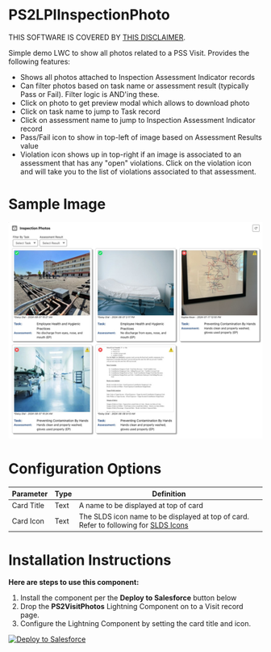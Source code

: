 # PS2LPIInspectionPhoto
THIS SOFTWARE IS COVERED BY [THIS DISCLAIMER](https://raw.githubusercontent.com/thedges/Disclaimer/master/disclaimer.txt).

Simple demo LWC to show all photos related to a PSS Visit. Provides the following features:
* Shows all photos attached to Inspection Assessment Indicator records
* Can filter photos based on task name or assessment result (typically Pass or Fail). Filter logic is AND'ing these.
* Click on photo to get preview modal which allows to download photo
* Click on task name to jump to Task record
* Click on assessment name to jump to Inspection Assessment Indicator record
* Pass/Fail icon to show in top-left of image based on Assessment Results value
* Violation icon shows up in top-right if an image is associated to an assessment that has any "open" violations. Click on the violation icon and will take you to the list of violations associated to that assessment.

# Sample Image
![alt text](https://github.com/thedges/PS2LPIInspectionPhoto/blob/main/PS2LPIInspectionPhoto.jpg "PS2LPIInspectionPhoto")

# Configuration Options

| Parameter  | Type | Definition |
| ------------- | ------------- |------------- |
| Card Title | Text | A name to be displayed at top of card |
| Card Icon | Text | The SLDS icon name to be displayed at top of card. Refer to following for [SLDS Icons](https://www.lightningdesignsystem.com/icons/) |

# Installation Instructions

<b>Here are steps to use this component:</b>
  1. Install the component per the **Deploy to Salesforce** button below
  2. Drop the **PS2VisitPhotos** Lightning Component on to a Visit record page.
  3. Configure the Lightning Component by setting the card title and icon.

     
<a href="https://githubsfdeploy.herokuapp.com?owner=thedges&repo=PS2LPIInspectionPhoto&ref=main">
  <img alt="Deploy to Salesforce"
       src="https://raw.githubusercontent.com/afawcett/githubsfdeploy/master/deploy.png">
</a>
